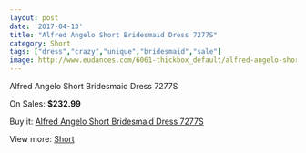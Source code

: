 ```yaml
---
layout: post
date: '2017-04-13'
title: "Alfred Angelo Short Bridesmaid Dress 7277S"
category: Short
tags: ["dress","crazy","unique","bridesmaid","sale"]
image: http://www.eudances.com/6061-thickbox_default/alfred-angelo-short-bridesmaid-dress-7277s.jpg
---
```

Alfred Angelo Short Bridesmaid Dress 7277S

On Sales: **$232.99**
<a href="https://www.eudances.com/en/short/2158-alfred-angelo-short-bridesmaid-dress-7277s.html"><amp-img layout="responsive" width="600" height="600" src="//www.eudances.com/6061-thickbox_default/alfred-angelo-short-bridesmaid-dress-7277s.jpg" alt="Alfred Angelo Short Bridesmaid Dress 7277S 0" /></a>
<a href="https://www.eudances.com/en/short/2158-alfred-angelo-short-bridesmaid-dress-7277s.html"><amp-img layout="responsive" width="600" height="600" src="//www.eudances.com/6062-thickbox_default/alfred-angelo-short-bridesmaid-dress-7277s.jpg" alt="Alfred Angelo Short Bridesmaid Dress 7277S 1" /></a>

Buy it: [Alfred Angelo Short Bridesmaid Dress 7277S](https://www.eudances.com/en/short/2158-alfred-angelo-short-bridesmaid-dress-7277s.html "Alfred Angelo Short Bridesmaid Dress 7277S")

View more: [Short](https://www.eudances.com/en/25-short "Short")